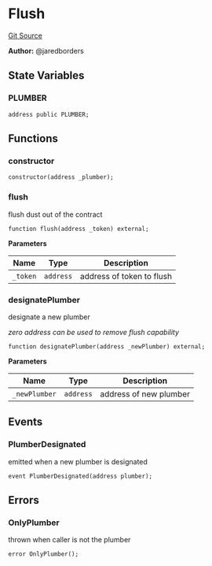 # Flush
[Git Source](https://github.com/moss-eth/zap/blob/837dea0ecd01a90cfb6c452fb41dfd93b5be22d4/src/utils/Flush.sol)

**Author:**
@jaredborders


## State Variables
### PLUMBER

```solidity
address public PLUMBER;
```


## Functions
### constructor


```solidity
constructor(address _plumber);
```

### flush

flush dust out of the contract


```solidity
function flush(address _token) external;
```
**Parameters**

|Name|Type|Description|
|----|----|-----------|
|`_token`|`address`|address of token to flush|


### designatePlumber

designate a new plumber

*zero address can be used to remove flush capability*


```solidity
function designatePlumber(address _newPlumber) external;
```
**Parameters**

|Name|Type|Description|
|----|----|-----------|
|`_newPlumber`|`address`|address of new plumber|


## Events
### PlumberDesignated
emitted when a new plumber is designated


```solidity
event PlumberDesignated(address plumber);
```

## Errors
### OnlyPlumber
thrown when caller is not the plumber


```solidity
error OnlyPlumber();
```

